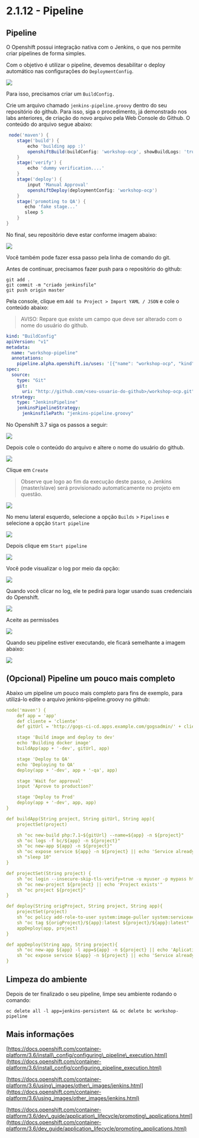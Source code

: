 # 2.1.12 - Pipeline

## Pipeline

O Openshift possui integração nativa com o Jenkins, o que nos permite criar pipelines de forma simples.

Com o objetivo é utilizar o pipeline, devemos desabilitar o deploy automático nas configurações do `DeploymentConfig`.

![](https://storage.googleapis.com/workshop-openshift/disable-deploy.png)

Para isso, precisamos criar um `BuildConfig.`

Crie um arquivo chamado `jenkins-pipeline.groovy` dentro do seu repositório do github. Para isso, siga o procedimento, já demonstrado nos labs anteriores, de criação do novo arquivo pela Web Console do Github. O conteúdo do arquivo segue abaixo:

```groovy
 node('maven') {
    stage('build') {
        echo 'building app :)'
        openshiftBuild(buildConfig: 'workshop-ocp', showBuildLogs: 'true')
    }
    stage('verify') {
        echo 'dummy verification....'
    }
    stage('deploy') {
        input 'Manual Approval'
        openshiftDeploy(deploymentConfig: 'workshop-ocp')
    }
    stage('promoting to QA') {
       echo 'fake stage...'
       sleep 5 
    }
}
```

No final, seu repositório deve estar conforme imagem abaixo:

![](../../.gitbook/assets/selection_282.png)

Você também pode fazer essa passo pela linha de comando do git.

Antes de continuar, precisamos fazer push para o repositório do github:

```text
git add .
git commit -m "criado jenkinsfile"
git push origin master
```

Pela console, clique em `Add to Project > Import YAML / JSON` e cole o conteúdo abaixo:

> AVISO: Repare que existe um campo que deve ser alterado com o nome do usuário do github.

```yaml
kind: "BuildConfig"
apiVersion: "v1"
metadata:
  name: "workshop-pipeline"
  annotations:
    pipeline.alpha.openshift.io/uses: '[{"name": "workshop-ocp", "kind": "DeploymentConfig"}]'
spec:
  source:
    type: "Git"
    git:
      uri: "http://github.com/<seu-usuario-do-github>/workshop-ocp.git"
  strategy:
    type: "JenkinsPipeline"
    jenkinsPipelineStrategy:
      jenkinsfilePath: "jenkins-pipeline.groovy"
```

No Openshift 3.7 siga os passos a seguir:

![](../../.gitbook/assets/selection_283.png)

Depois cole o conteúdo do arquivo e altere o nome do usuário do github.

![](../../.gitbook/assets/selection_285.png)

Clique em `Create`

> Observe que logo ao fim da execução deste passo, o Jenkins \(master/slave\) será provisionado automaticamente no projeto em questão.

![](../../.gitbook/assets/selection_287%20%281%29.png)

No menu lateral esquerdo, selecione a opção `Builds` &gt; `Pipelines` e selecione a opção `Start pipeline`

![](../../.gitbook/assets/menu_288.png)

Depois clique em `Start pipeline`

![](../../.gitbook/assets/selection_289%20%281%29.png)

Você pode visualizar o log por meio da opção:

![](../../.gitbook/assets/selection_290.png)

Quando você clicar no log, ele te pedirá para logar usando suas credenciais do Openshift.

![](../../.gitbook/assets/selection_291.png)

Aceite as permissões

![](../../.gitbook/assets/selection_292.png)

Quando seu pipeline estiver executando, ele ficará semelhante a imagem abaixo:

![](../../.gitbook/assets/selection_293.png)

## (Opcional) Pipeline um pouco mais completo

Abaixo um pipeline um pouco mais completo para fins de exemplo, para utilizá-lo edite o arquivo jenkins-pipeline.groovy no github:

```yaml
node('maven') {
	def app = 'app'
	def cliente = 'cliente'
	def gitUrl = 'http://gogs-ci-cd.apps.example.com/gogsadmin/' + cliente + '.git'

    stage 'Build image and deploy to dev'
    echo 'Building docker image'
    buildApp(app + '-dev', gitUrl, app)

    stage 'Deploy to QA'
    echo 'Deploying to QA'
    deploy(app + '-dev', app + '-qa', app)

    stage 'Wait for approval'
    input 'Aprove to production?'

    stage 'Deploy to Prod'
    deploy(app + '-dev', app, app)
}

def buildApp(String project, String gitUrl, String app){
    projectSet(project)

    sh "oc new-build php:7.1~${gitUrl} --name=${app} -n ${project}"
    sh "oc logs -f bc/${app} -n ${project}"
    sh "oc new-app ${app} -n ${project}"
    sh "oc expose service ${app} -n ${project} || echo 'Service already exposed'"
    sh "sleep 10"
}

def projectSet(String project) {
	sh "oc login --insecure-skip-tls-verify=true -u myuser -p mypass https://ocp-master.example.com:8443"
    sh "oc new-project ${project} || echo 'Project exists'"
    sh "oc project ${project}"
}

def deploy(String origProject, String project, String app){
    projectSet(project)
    sh "oc policy add-role-to-user system:image-puller system:serviceaccount:${project}:default -n ${origProject}"
    sh "oc tag ${origProject}/${app}:latest ${project}/${app}:latest"
    appDeploy(app, project)
}

def appDeploy(String app, String project){
    sh "oc new-app ${app} -l app=${app} -n ${project} || echo 'Aplication already Exists'"
    sh "oc expose service ${app} -n ${project} || echo 'Service already exposed'"
}
```

## Limpeza do ambiente

Depois de ter finalizado o seu pipeline, limpe seu ambiente rodando o comando:

```text
oc delete all -l app=jenkins-persistent && oc delete bc workshop-pipeline
```

## Mais informações

[https://docs.openshift.com/container-platform/3.6/install\_config/configuring\_pipeline\_execution.html](https://docs.openshift.com/container-platform/3.6/install_config/configuring_pipeline_execution.html)

[https://docs.openshift.com/container-platform/3.6/using\_images/other\_images/jenkins.html](https://docs.openshift.com/container-platform/3.6/using_images/other_images/jenkins.html)

[https://docs.openshift.com/container-platform/3.6/dev\_guide/application\_lifecycle/promoting\_applications.html](https://docs.openshift.com/container-platform/3.6/dev_guide/application_lifecycle/promoting_applications.html)

